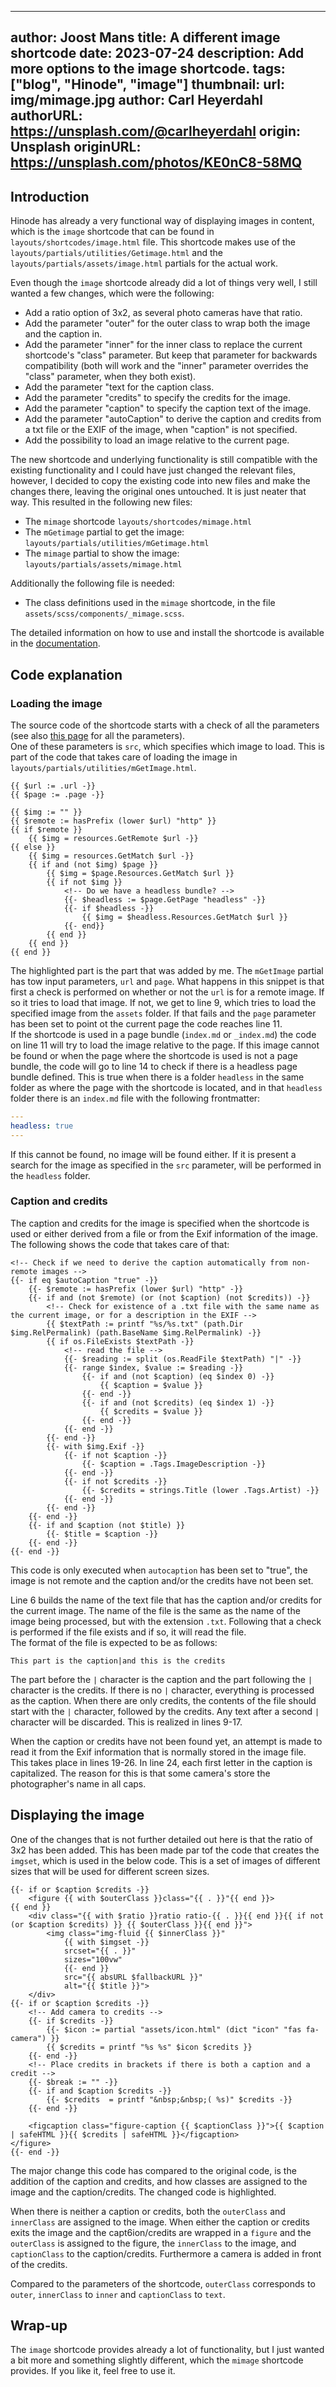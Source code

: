 <!-- cSpell:ignore Joost shortcode Hinode getimage Exif mimage shortcodes mgetimage linenos frontmatter autocaption imgset srcset -->
<!-- markdownlint-disable MD003 MD022 MD041 -->
---
author: Joost Mans
title: A different image shortcode
date: 2023-07-24
description: Add more options to the image shortcode.
tags: ["blog", "Hinode", "image"]
thumbnail:
    url: img/mimage.jpg
    author: Carl Heyerdahl
    authorURL: https://unsplash.com/@carlheyerdahl
    origin: Unsplash
    originURL: https://unsplash.com/photos/KE0nC8-58MQ
---
<!-- markdownlint-enable MD022 MD041 -->
## Introduction

Hinode has already a very functional way of displaying images in content, which is the `image` shortcode that can be found in `layouts/shortcodes/image.html` file. This shortcode makes use of the `layouts/partials/utilities/Getimage.html` and the `layouts/partials/assets/image.html` partials for the actual work.

Even though the `image` shortcode already did a lot of things very well, I still wanted a few changes, which were the following:

- Add a ratio option of 3x2, as several photo cameras have that ratio.
- Add the parameter "outer" for the outer class to wrap both the image and the caption in.
- Add the parameter "inner" for the inner class to replace the current shortcode's "class" parameter.
  But keep that parameter for backwards compatibility (both will work and the "inner" parameter overrides the "class" parameter, when they both exist).
- Add the parameter "text for the caption class.
- Add the parameter "credits" to specify the credits for the image.
- Add the parameter "caption" to specify the caption text of the image.
- Add the parameter "autoCaption" to derive the caption and credits from a txt file or the EXIF of the image, when "caption" is not specified.
- Add the possibility to load an image relative to the current page.

The new shortcode and underlying functionality is still compatible with the existing functionality and I could have just changed the relevant files, however, I decided to copy the existing code into new files and make the changes there, leaving the original ones untouched. It is just neater that way. This resulted in the following new files:

- The `mimage` shortcode `layouts/shortcodes/mimage.html`
- The `mGetimage` partial to get the image: `layouts/partials/utilities/mGetimage.html`
- The `mimage` partial to show the image: `layouts/partials/assets/mimage.html`

Additionally the following file is needed:

- The class definitions used in the `mimage` shortcode, in the file `assets/scss/components/_mimage.scss`.

The detailed information on how to use and install the shortcode is available in the [documentation](/docs/shortcodes/mimage/overview).

## Code explanation

### Loading the image

The source code of the shortcode starts with a check of all the parameters (see also [this page](/docs/shortcodes/mimage/usage) for all the parameters).  
One of these parameters is `src`, which specifies which image to load. This is part of the code that takes care of loading the image in `layouts/partials/utilities/mGetImage.html`.

```go-html-template {linenos=true,hl_Lines=["10-19"]}
{{ $url := .url -}}
{{ $page := .page -}}

{{ $img := "" }}
{{ $remote := hasPrefix (lower $url) "http" }}
{{ if $remote }}
    {{ $img = resources.GetRemote $url -}}
{{ else }}
    {{ $img = resources.GetMatch $url -}}
    {{ if and (not $img) $page }}
        {{ $img = $page.Resources.GetMatch $url }}
        {{ if not $img }}
            <!-- Do we have a headless bundle? -->
            {{- $headless := $page.GetPage "headless" -}}
            {{- if $headless -}}
                {{ $img = $headless.Resources.GetMatch $url }}
            {{- end}}
        {{ end }}
    {{ end }}
{{ end }}
```

The highlighted part is the part that was added by me. The `mGetImage` partial has tow input parameters, `url` and `page`. What happens in this snippet is that first a check is performed on whether or not the `url` is for a remote image. If so it tries to load that image. If not, we get to line 9, which tries to load the specified image from the `assets` folder. If that fails and the `page` parameter has been set to point ot the current page the code reaches line 11.  
If the shortcode is used in a page bundle (`index.md` or `_index.md`) the code on line 11 will try to load the image relative to the page. If this image cannot be found or when the page where the shortcode is used is not a page bundle, the code will go to line 14 to check if there is a headless page bundle defined.  This is true when there is a folder `headless` in the same folder as where the page with the shortcode is located, and in that `headless` folder there is an `index.md` file with the following frontmatter:

```yaml
---
headless: true
---
```

If this cannot be found, no image will be found either. If it is present a search for the image as specified in the `src` parameter, will be performed in the `headless` folder.

### Caption and credits

The caption and credits for the image is specified when the shortcode is used or either derived from a file or from the Exif information of the image. The following shows the code that takes care of that:

```go-html-template {linenos=true}
<!-- Check if we need to derive the caption automatically from non-remote images -->
{{- if eq $autoCaption "true" -}}
    {{- $remote := hasPrefix (lower $url) "http" -}}
    {{- if and (not $remote) (or (not $caption) (not $credits)) -}}
        <!-- Check for existence of a .txt file with the same name as the current image, or for a description in the EXIF -->
        {{ $textPath := printf "%s/%s.txt" (path.Dir $img.RelPermalink) (path.BaseName $img.RelPermalink) -}}
        {{ if os.FileExists $textPath -}}
            <!-- read the file -->
            {{- $reading := split (os.ReadFile $textPath) "|" -}}
            {{- range $index, $value := $reading -}}
                {{- if and (not $caption) (eq $index 0) -}}
                    {{ $caption = $value }}
                {{- end -}}
                {{- if and (not $credits) (eq $index 1) -}}
                    {{ $credits = $value }}
                {{- end -}}
            {{- end -}}
        {{- end -}}
        {{- with $img.Exif -}}
            {{- if not $caption -}}
                {{- $caption = .Tags.ImageDescription -}}
            {{- end -}}
            {{- if not $credits -}}
                {{- $credits = strings.Title (lower .Tags.Artist) -}}
            {{- end -}}
        {{- end -}}
    {{- end -}}
    {{- if and $caption (not $title) }}
        {{- $title = $caption -}}
    {{- end -}}
{{- end -}}  
```

This code is only executed when `autocaption` has been set to "true", the image is not remote and the caption and/or the credits have not been set.

Line 6 builds the name of the text file that has the caption and/or credits for the current image. The name of the file is the same as the name of the image being processed, but with the extension `.txt`. Following that a check is performed if the file exists and if so, it will read the file.  
The format of the file is expected to be as follows:

```text
This part is the caption|and this is the credits
```

The part before the `|` character is the caption and the part following the `|` character is the credits. If there is no `|` character, everything is processed as the caption. When there are only credits, the contents of the file should start with the `|` character, followed by the credits. Any text after a second `|` character will be discarded. This is realized in lines 9-17.

When the caption or credits have not been found yet, an attempt is made to read it from the Exif information that is normally stored in the image file. This takes place in lines 19-26. In line 24, each first letter in the caption is capitalized. The reason for this is that some camera's store the photographer's name in all caps.

## Displaying the image

One of the changes that is not further detailed out here is that the ratio of 3x2 has been added. This has been made par tof the code that creates the `imgset`, which is used in the below code. This is a set of images of different sizes that will be used for different screen sizes.

```go-html-template {linenos=true, hl_Lines=["1" "4" "13-27"]}
{{- if or $caption $credits -}}
    <figure {{ with $outerClass }}class="{{ . }}"{{ end }}>
{{ end }}
    <div class="{{ with $ratio }}ratio ratio-{{ . }}{{ end }}{{ if not (or $caption $credits) }} {{ $outerClass }}{{ end }}">
        <img class="img-fluid {{ $innerClass }}"
            {{ with $imgset -}}
            srcset="{{ . }}"
            sizes="100vw"
            {{- end }}
            src="{{ absURL $fallbackURL }}"
            alt="{{ $title }}">
    </div>
{{- if or $caption $credits -}}
    <!-- Add camera to credits -->
    {{- if $credits -}}
        {{- $icon := partial "assets/icon.html" (dict "icon" "fas fa-camera") }}
        {{ $credits = printf "%s %s" $icon $credits }}
    {{- end -}}
    <!-- Place credits in brackets if there is both a caption and a credit -->
    {{- $break := "" -}}
    {{- if and $caption $credits -}}
        {{- $credits  = printf "&nbsp;&nbsp;( %s)" $credits -}}
    {{- end -}}

    <figcaption class="figure-caption {{ $captionClass }}">{{ $caption | safeHTML }}{{ $credits | safeHTML }}</figcaption>
</figure>
{{- end -}}
```

The major change this code has compared to the original code, is the addition of the caption and credits, and how classes are assigned to the image and the caption/credits. The changed code is highlighted.

When there is neither a caption or credits, both the `outerClass` and `innerClass` are assigned to the image. When either the caption or credits exits the image and the capt6ion/credits are wrapped in a `figure` and the `outerClass` is assigned to the figure, the `innerClass` to the image, and `captionClass` to the caption/credits. Furthermore a camera is added in front of the credits.

Compared to the parameters of the shortcode, `outerClass` corresponds to `outer`, `innerClass` to `inner` and `captionClass` to `text`.

## Wrap-up

The `image` shortcode provides already a lot of functionality, but I just wanted a bit more and something slightly different, which the `mimage` shortcode provides. If you like it, feel free to use it.
